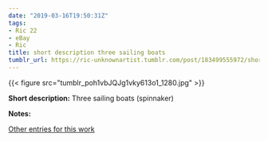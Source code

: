 ```yaml
---
date: "2019-03-16T19:50:31Z"
tags:
- Ric 22
- eBay
- Ric
title: short description three sailing boats
tumblr_url: https://ric-unknownartist.tumblr.com/post/183499555972/short-description-three-sailing-boats
---
```

{{< figure src="tumblr_poh1vbJQJg1vky613o1_1280.jpg" >}} 

**Short description:** Three sailing boats (spinnaker)

**Notes:**

[Other entries for this work](/tags/Ric-22)

